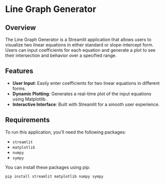 # Line Graph Generator

## Overview

The Line Graph Generator is a Streamlit application that allows users to visualize two linear equations in either standard or slope-intercept form. Users can input coefficients for each equation and generate a plot to see their intersection and behavior over a specified range.

## Features

- **User Input**: Easily enter coefficients for two linear equations in different forms.
- **Dynamic Plotting**: Generates a real-time plot of the input equations using Matplotlib.
- **Interactive Interface**: Built with Streamlit for a smooth user experience.

## Requirements

To run this application, you'll need the following packages:

- `streamlit`
- `matplotlib`
- `numpy`
- `sympy`

You can install these packages using pip:

```bash
pip install streamlit matplotlib numpy sympy
